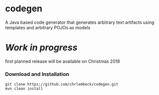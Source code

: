 # codegen
A Java based code generator that generates arbitrary text artifacts using templates and arbitrary POJOs as models

# *Work in progress*

first planned release will be available on Christmas 2018    

### Download and Installation 

```
git clone https://github.com/chrlembeck/codegen.git
mvn clean install
```

